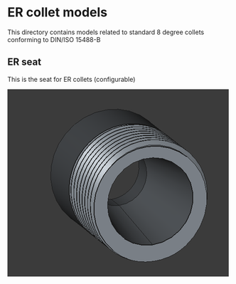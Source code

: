 # ER collet models

This directory contains models related to standard 8 degree collets
conforming to DIN/ISO 15488-B

## ER seat

This is the seat for ER collets (configurable)

![](https://raw.githubusercontent.com/tspspi/freecadModel/refs/heads/master/Mounts/ERCollet/ERSeat001.png)
